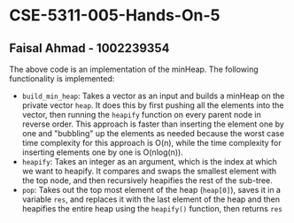 # CSE-5311-005-Hands-On-5
## Faisal Ahmad - 1002239354

The above code is an implementation of the minHeap. The following functionality is implemented:

- `build_min_heap`: Takes a vector as an input and builds a minHeap on the private vector `heap`. It does this by first pushing all the elements into the vector, then running the `heapify` function on every parent node in reverse order. This approach is faster than inserting the element one by one and "bubbling" up the elements as needed because the worst case time complexity for this approach is O(n), while the time complexity for inserting elements one by one is O(nlog(n)).
- `heapify`: Takes an integer as an argument, which is the index at which we want to heapify. It compares and swaps the smallest element with the top node, and then recursively heapifies the rest of the sub-tree.
- `pop`: Takes out the top most element of the heap (`heap[0]`), saves it in a variable `res`, and replaces it with the last element of the heap and then heapifies the entire heap using the `heapify()` function, then returns `res`
